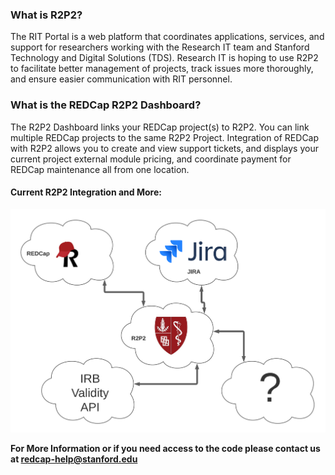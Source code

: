 ### What is R2P2?
The RIT Portal is a web platform that coordinates applications, services, and support for researchers working with the Research IT team and Stanford Technology and Digital Solutions (TDS). Research IT is hoping to use R2P2 to facilitate better management of projects, track issues more thoroughly, and ensure easier communication with RIT personnel.




### What is the REDCap R2P2 Dashboard?
The R2P2 Dashboard links your REDCap project(s) to R2P2.  You can link multiple REDCap projects to the same R2P2 Project.  Integration of REDCap with R2P2 allows you to create and view support tickets, and displays your current project external module pricing, and coordinate payment for REDCap maintenance all from one location.


#### Current R2P2 Integration and More: 

![R2P2 Integrations](/images/current_integrations.png)

**For More Information or if you need access to the code please contact us at [redcap-help@stanford.edu](mailto:redcap-help@stanford.edu)**
